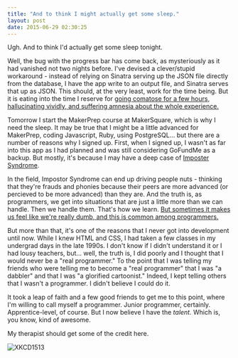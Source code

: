 ```yaml
---
title: "And to think I might actually get some sleep."
layout: post
date: 2015-06-29 02:30:25
---
```



Ugh. And to think I'd actually get some sleep tonight. 

Well, the bug with the progress bar has come back, as mysteriously as it had vanished not two nights before.  I've devised a clever/stupid workaround - instead of relying on Sinatra serving up the JSON file directly from the database, I have the app write to an output file, and Sinatra serves that up as JSON. This should, at the very least, work for the time being.  But it is eating into the time I reserve for [going comatose for a few hours, hallucinating vividly, and suffering amnesia about the whole experience.](https://xkcd.com/203/)<!-- break -->

Tomorrow I start the MakerPrep course at MakerSquare, which is why I need the sleep. It may be true that I might be a little advanced for MakerPrep, coding Javascript, Ruby, using PostgreSQL... but there are a number of reasons why I signed up.  First, when I signed up, I wasn't as far into this app as I had planned and was still considering GoFundMe as a backup. But mostly, it's because I may have a deep case of [Imposter Syndrome](https://en.wikipedia.org/wiki/Impostor_syndrome). 

In the field, Impostor Syndrome can end up driving people nuts - thinking that they're frauds and phonies because their peers are more advanced (or percieved to be more advanced) than they are.  And the truth is, as programmers, we get into situations that are just a little more than we can handle.  Then we handle them.  That's how we learn.  [But sometimes it makes us feel like we're really dumb, and this is common among programmers.](http://www.hanselman.com/blog/ImAPhonyAreYou.aspx) 

But more than that, it's one of the reasons that I never got into development until now.  While I knew HTML and CSS, I had taken a few classes in my undergrad days in the late 1990s. I don't know if I didn't understand it or I had lousy teachers, but... well, the truth is, I did poorly and I thought that I would never be a "real programmer."  To the point that I was telling my friends who were telling me to become a "real programmer" that I was "a dabbler" and that I was "a glorified cartoonist."  Indeed, I kept telling others that I wasn't a programmer. I didn't believe I could do it. 

It took a leap of faith and a few good friends to get me to this point, where I'm willing to call myself a programmer. Junior programmer, certainly. Apprentice-level, of course. But I now believe I have the *talent.* Which is, you know, kind of awesome.  

My therapist should get some of the credit here. 

![XKCD1513](https://imgs.xkcd.com/comics/code_quality.png)

